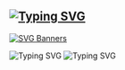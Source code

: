 ## [![Typing SVG](https://readme-typing-svg.demolab.com/?lines=First+line+of+text;Second+line+of+text)](https://git.io/typing-svg)
[![SVG Banners](https://svg-banners.vercel.app/api?type=luminance&text1=DavidMBK%20✦&width=800&height=400)](https://github.com/Akshay090/svg-banners)

![Typing SVG](https://readme-typing-svg.demolab.com?font=Fira+Code&pause=1000&color=ffffff&width=435&lines=Hello+World)
![Typing SVG](https://readme-typing-svg.demolab.com?font=Fira+Code&pause=1000&color=ffffff&background=00000000&width=500&lines=Hi,+I'm+a+Developer;Hi,+I'm+an+Entrepreneur;Hi,+I'm+an+Innovator;Hi,+I'm+a+Self-starter)

